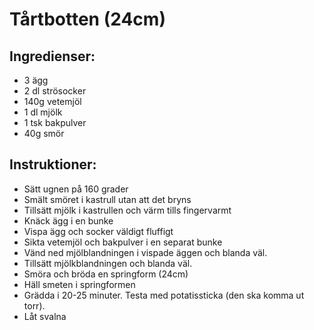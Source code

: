 # Tårtbotten (24cm)

## Ingredienser:

- 3 ägg
- 2 dl strösocker
- 140g vetemjöl
- 1 dl mjölk
- 1 tsk bakpulver
- 40g smör

## Instruktioner:

- Sätt ugnen på 160 grader
- Smält smöret i kastrull utan att det bryns
- Tillsätt mjölk i kastrullen och värm tills fingervarmt
- Knäck ägg i en bunke
- Vispa ägg och socker väldigt fluffigt
- Sikta vetemjöl och bakpulver i en separat bunke
- Vänd ned mjölblandningen i vispade äggen och blanda väl.
- Tillsätt mjölkblandningen och blanda väl.
- Smöra och bröda en springform (24cm)
- Häll smeten i springformen
- Grädda i 20-25 minuter. Testa med potatissticka (den ska komma ut torr).
- Låt svalna
